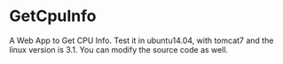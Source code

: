 # GetCpuInfo
A Web App to Get CPU Info.
Test it in ubuntu14.04, with tomcat7 and the linux version is 3.1.
You can modify the source code as well.
